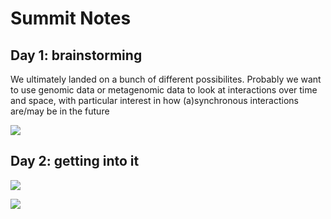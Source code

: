 # Summit Notes

## Day 1: brainstorming
We ultimately landed on a bunch of different possibilites. Probably we want to use genomic data or metagenomic data to look at interactions over time and space, with particular interest in how (a)synchronous interactions are/may be in the future 

![](./assets/whitebard/20240514_172253.jpg)

## Day 2: getting into it

![](./assets/whitebard/20240515_113431.jpg)

![](./assets/whitebard/20240515_113606.jpg)